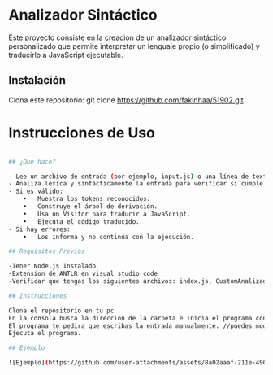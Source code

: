 # Analizador Sintáctico

Este proyecto consiste en la creación de un analizador sintáctico personalizado que permite interpretar un lenguaje propio (o simplificado) y traducirlo a JavaScript ejecutable.


## Instalación

Clona este repositorio: git clone https://github.com/fakinhaa/51902.git


# Instrucciones de Uso
```sh

## ¿Que hace?

- Lee un archivo de entrada (por ejemplo, input.js) o una línea de texto.
- Analiza léxica y sintácticamente la entrada para verificar si cumple las reglas del lenguaje.
- Si es válido:
    •	Muestra los tokens reconocidos.
    •	Construye el árbol de derivación.
    •	Usa un Visitor para traducir a JavaScript.
    •	Ejecuta el código traducido.
- Si hay errores:
    •	Los informa y no continúa con la ejecución.

## Requisitos Previos

-Tener Node.js Instalado
-Extension de ANTLR en visual studio code
-Verificar que tengas los siguientes archivos: index.js, CustomAnalizadorVisitor, Analizador.g4, input.txt.

## Instrucciones

Clona el repositorio en tu pc
En la consola busca la direccion de la carpeta e inicia el programa con el comando "npm start".
El programa te pedira que escribas la entrada manualmente. //puedes modificarlo dentro de launch,json y cambiar la entrada por archivo.
Ejecuta el programa.

## Ejemplo

![Ejemplo](https://github.com/user-attachments/assets/8a02aaaf-211e-4904-968f-ca050924753d)
